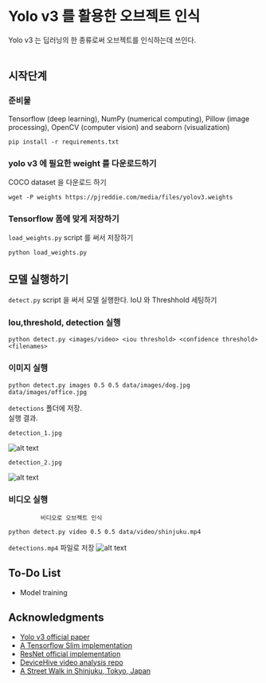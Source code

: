 # Yolo v3 를 활용한 오브젝트 인식
Yolo v3 는 딥러닝의 한 종류로써 오브젝트를 인식하는데 쓰인다. <br> <br>

## 시작단계

### 준비물
 Tensorflow (deep learning), NumPy (numerical computing), Pillow (image processing), OpenCV (computer vision) and seaborn (visualization)

```
pip install -r requirements.txt
```

### yolo v3 에 필요한 weight 를 다운로드하기
COCO dataset 을 다운로드 하기 

```
wget -P weights https://pjreddie.com/media/files/yolov3.weights
```

### Tensorflow 폼에 맞게 저장하기
 `load_weights.py` script 를 써서 저장하기

```
python load_weights.py
```

## 모델 실행하기
 `detect.py` script 을 써서 모델 실행한다. IoU 와 Threshhold 세팅하기
### Iou,threshold, detection 실행
```
python detect.py <images/video> <iou threshold> <confidence threshold> <filenames>
```
### 이미지 실행 

```
python detect.py images 0.5 0.5 data/images/dog.jpg data/images/office.jpg
```
 `detections` 폴더에 저장.
<br>
실행 결과.
```
detection_1.jpg
```
![alt text](https://github.com/heartkilla/yolo-v3/blob/master/data/detection_examples/detection_1.jpg)
```
detection_2.jpg
```
![alt text](https://github.com/heartkilla/yolo-v3/blob/master/data/detection_examples/detection_2.jpg)
### 비디오 실행
             비디오로 오브젝트 인식
```
python detect.py video 0.5 0.5 data/video/shinjuku.mp4
```
 `detections.mp4` 파일로 저장
![alt text](https://github.com/heartkilla/yolo-v3/blob/master/data/detection_examples/detections.gif)

## To-Do List
* Model training

## Acknowledgments
* [Yolo v3 official paper](https://arxiv.org/abs/1804.02767)
* [A Tensorflow Slim implementation](https://github.com/mystic123/tensorflow-yolo-v3)
* [ResNet official implementation](https://github.com/tensorflow/models/tree/master/official/resnet)
* [DeviceHive video analysis repo](https://github.com/devicehive/devicehive-video-analysis)
* [A Street Walk in Shinjuku, Tokyo, Japan](https://www.youtube.com/watch?v=kZ7caIK4RXI)
